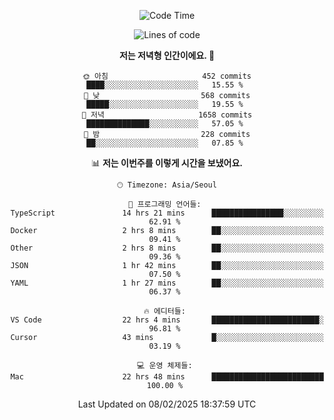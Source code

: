 <div align='center'>
 
<!--START_SECTION:waka-->
![Code Time](http://img.shields.io/badge/Code%20Time-4%2C127%20hrs%2036%20mins-blue)

![Lines of code](https://img.shields.io/badge/%EC%A0%80%EB%8A%94%20%EC%97%AC%ED%83%9C%EA%B9%8C%EC%A7%80%20-1.6%20million%20%EC%A4%84%EC%9D%98%20%EC%BD%94%EB%93%9C%EB%A5%BC%20%EC%9E%91%EC%84%B1%ED%96%88%EC%96%B4%EC%9A%94.-blue)

**저는 저녁형 인간이에요. 🦉** 

```text
🌞 아침                     452 commits         ████░░░░░░░░░░░░░░░░░░░░░   15.55 % 
🌆 낮　                     568 commits         █████░░░░░░░░░░░░░░░░░░░░   19.55 % 
🌃 저녁                     1658 commits        ██████████████░░░░░░░░░░░   57.05 % 
🌙 밤　                     228 commits         ██░░░░░░░░░░░░░░░░░░░░░░░   07.85 % 
```


📊 **저는 이번주를 이렇게 시간을 보냈어요.** 

```text
🕑︎ Timezone: Asia/Seoul

💬 프로그래밍 언어들: 
TypeScript               14 hrs 21 mins      ████████████████░░░░░░░░░   62.91 % 
Docker                   2 hrs 8 mins        ██░░░░░░░░░░░░░░░░░░░░░░░   09.41 % 
Other                    2 hrs 8 mins        ██░░░░░░░░░░░░░░░░░░░░░░░   09.36 % 
JSON                     1 hr 42 mins        ██░░░░░░░░░░░░░░░░░░░░░░░   07.50 % 
YAML                     1 hr 27 mins        ██░░░░░░░░░░░░░░░░░░░░░░░   06.37 % 

🔥 에디터들: 
VS Code                  22 hrs 4 mins       ████████████████████████░   96.81 % 
Cursor                   43 mins             █░░░░░░░░░░░░░░░░░░░░░░░░   03.19 % 

💻 운영 체제들: 
Mac                      22 hrs 48 mins      █████████████████████████   100.00 % 
```


 Last Updated on 08/02/2025 18:37:59 UTC
<!--END_SECTION:waka-->
 </div>
<!---
Emewjin/Emewjin is a ✨ special ✨ repository because its `README.md` (this file) appears on your GitHub profile.
You can click the Preview link to take a look at your changes.
--->
